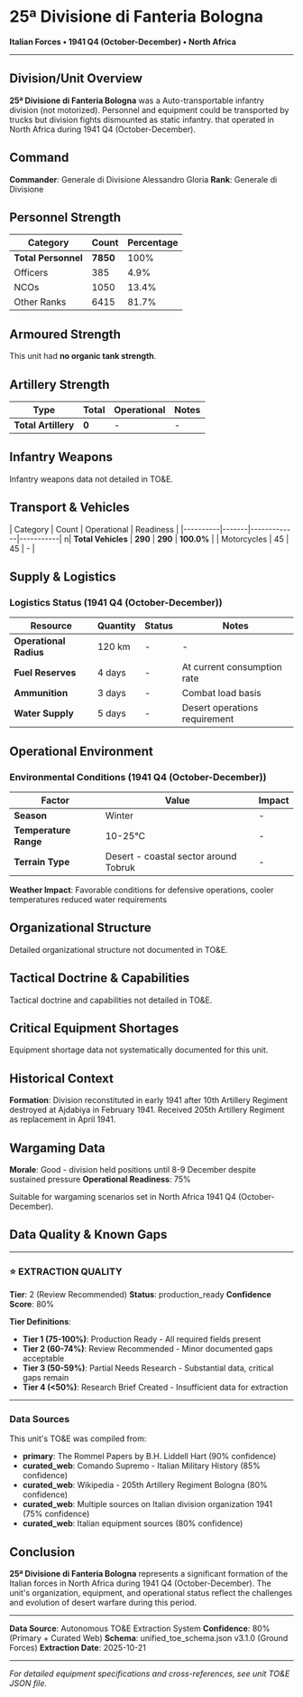 # 25ª Divisione di Fanteria Bologna

**Italian Forces • 1941 Q4 (October-December) • North Africa**

---

## Division/Unit Overview

**25ª Divisione di Fanteria Bologna** was a Auto-transportable infantry division (not motorized). Personnel and equipment could be transported by trucks but division fights dismounted as static infantry. that operated in North Africa during 1941 Q4 (October-December). 

## Command

**Commander**: Generale di Divisione Alessandro Gloria
**Rank**: Generale di Divisione


## Personnel Strength

| Category | Count | Percentage |
|----------|-------|------------|
| **Total Personnel** | **7850** | 100% |
| Officers | 385 | 4.9% |
| NCOs | 1050 | 13.4% |
| Other Ranks | 6415 | 81.7% |

## Armoured Strength

This unit had **no organic tank strength**.

## Artillery Strength

| Type | Total | Operational | Notes |
|------|-------|-------------|-------|
| **Total Artillery** | **0** | - | - |

## Infantry Weapons

Infantry weapons data not detailed in TO&E.

## Transport & Vehicles

| Category | Count | Operational | Readiness |
|----------|-------|-------------|-----------| n| **Total Vehicles** | **290** | **290** | **100.0%** |
| Motorcycles | 45 | 45 | - |

## Supply & Logistics

### Logistics Status (1941 Q4 (October-December))

| Resource | Quantity | Status | Notes |
|----------|----------|--------|-------|
| **Operational Radius** | 120 km | - | - |
| **Fuel Reserves** | 4 days | - | At current consumption rate |
| **Ammunition** | 3 days | - | Combat load basis |
| **Water Supply** | 5 days | - | Desert operations requirement |

## Operational Environment

### Environmental Conditions (1941 Q4 (October-December))

| Factor | Value | Impact |
|--------|-------|--------|
| **Season** | Winter | - |
| **Temperature Range** | 10-25°C | - |
| **Terrain Type** | Desert - coastal sector around Tobruk | - |

**Weather Impact**: Favorable conditions for defensive operations, cooler temperatures reduced water requirements

## Organizational Structure

Detailed organizational structure not documented in TO&E.

## Tactical Doctrine & Capabilities

Tactical doctrine and capabilities not detailed in TO&E.

## Critical Equipment Shortages

Equipment shortage data not systematically documented for this unit.

## Historical Context

**Formation**: Division reconstituted in early 1941 after 10th Artillery Regiment destroyed at Ajdabiya in February 1941. Received 205th Artillery Regiment as replacement in April 1941.

## Wargaming Data

**Morale**: Good - division held positions until 8-9 December despite sustained pressure
**Operational Readiness**: 75%

Suitable for wargaming scenarios set in North Africa 1941 Q4 (October-December).

## Data Quality & Known Gaps

---

### ⭐ EXTRACTION QUALITY

**Tier**: 2 (Review Recommended)
**Status**: production_ready
**Confidence Score**: 80% 

**Tier Definitions**:
- **Tier 1 (75-100%)**: Production Ready - All required fields present
- **Tier 2 (60-74%)**: Review Recommended - Minor documented gaps acceptable
- **Tier 3 (50-59%)**: Partial Needs Research - Substantial data, critical gaps remain
- **Tier 4 (<50%)**: Research Brief Created - Insufficient data for extraction

---

### Data Sources

This unit's TO&E was compiled from:
- **primary**: The Rommel Papers by B.H. Liddell Hart (90% confidence)
- **curated_web**: Comando Supremo - Italian Military History (85% confidence)
- **curated_web**: Wikipedia - 205th Artillery Regiment Bologna (80% confidence)
- **curated_web**: Multiple sources on Italian division organization 1941 (75% confidence)
- **curated_web**: Italian equipment sources (80% confidence)

## Conclusion

**25ª Divisione di Fanteria Bologna** represents a significant formation of the Italian forces in North Africa during 1941 Q4 (October-December). The unit's organization, equipment, and operational status reflect the challenges and evolution of desert warfare during this period.

---

**Data Source**: Autonomous TO&E Extraction System
**Confidence**: 80% (Primary + Curated Web)
**Schema**: unified_toe_schema.json v3.1.0 (Ground Forces)
**Extraction Date**: 2025-10-21

---

*For detailed equipment specifications and cross-references, see unit TO&E JSON file.*

